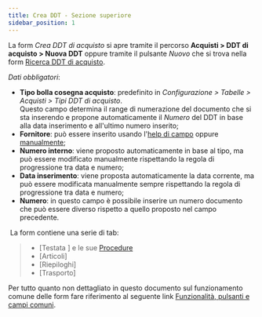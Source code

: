 ```yaml
---
title: Crea DDT - Sezione superiore
sidebar_position: 1
---
```



La form *Crea DDT di acquisto* si apre tramite il percorso **Acquisti > DDT di acquisto > Nuova DDT** oppure tramite il pulsante *Nuovo* che si trova nella form [Ricerca DDT di acquisto](/docs/purchase/purchase-delivery-note/search-delivery-note).

*Dati obbligatori*:

- **Tipo bolla cosegna acquisto**: predefinito in  *Configurazione > Tabelle > Acquisti > Tipi DDT di acquisto*.  
Questo campo determina il range di numerazione del documento che si sta inserendo e propone automaticamente il *Numero* del DDT in base alla data inserimento e all'ultimo numero inserito;   
- **Fornitore**: può essere inserito usando l'[help di campo](/docs/guide/common/operations-with-data/manual-entry-or-help-and-data-selection#inserimento-con-il-help-di-campo)  oppure   [manualmente](/docs/guide/common/operations-with-data/manual-entry-or-help-and-data-selection#inserimento-manuale);   
- **Numero interno**: viene proposto automaticamente in base al tipo, ma può essere modificato manualmente rispettando la regola di progressione tra data e numero;  
- **Data inserimento**: viene proposta automaticamente la data corrente, ma può essere modificata manualmente sempre rispettando la regola di progressione tra data e numero;  
- **Numero**: in questo campo è possibile inserire un numero documento che può essere diverso rispetto a quello proposto nel campo precedente.   

 La form contiene una serie di tab:   
> -  [Testata ] e le sue  [Procedure](/docs/purchase/purchase-delivery-note/insert-purchase-delivery-note/header-procedures/execution-from-purchase-order) 
> -  [Articoli]
> -  [Riepiloghi] 
> -  [Trasporto]


Per tutto quanto non dettagliato in questo documento sul funzionamento comune delle form fare riferimento al seguente link [Funzionalità, pulsanti e campi comuni](/docs/guide/common).